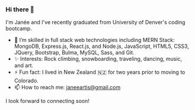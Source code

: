 ### Hi there 👋

I'm Janée and I've recently graduated from University of Denver's coding bootcamp. 

- 🌱 I’m skilled in full stack web technologies including MERN Stack: MongoDB, Express.js, React.js, and Node.js, JavaScript, HTML5, CSS3, JQuery, Bootstrap, Bulma, MySQL, Sass, and Git.
- ✨ Interests: Rock climbing, snowboarding, traveling, dancing, music, and art.
- ⚡ Fun fact: I lived in New Zealand 🇳🇿  for two years prior to moving to Colorado.
- 📫 How to reach me: janeeartis@gmail.com

I look forward to connecting soon! 
